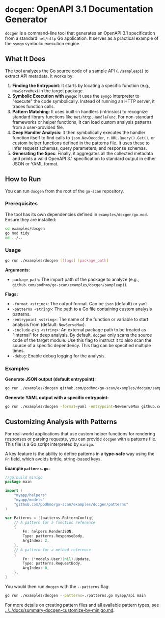 # `docgen`: OpenAPI 3.1 Documentation Generator

`docgen` is a command-line tool that generates an OpenAPI 3.1 specification from a standard `net/http` Go application. It serves as a practical example of the `symgo` symbolic execution engine.

## What It Does

The tool analyzes the Go source code of a sample API (`./sampleapi`) to extract API metadata. It works by:

1.  **Finding the Entrypoint**: It starts by locating a specific function (e.g., `NewServeMux`) in the target package.
2.  **Symbolic Execution with `symgo`**: It uses the `symgo` interpreter to "execute" the code symbolically. Instead of running an HTTP server, it traces function calls.
3.  **Pattern Matching**: It uses built-in handlers (intrinsics) to recognize standard library functions like `net/http.HandleFunc`. For non-standard frameworks or helper functions, it can load custom analysis patterns from a user-provided file.
4.  **Deep Handler Analysis**: It then symbolically executes the handler function itself to find calls to `json.NewDecoder`, `r.URL.Query().Get()`, or custom helper functions defined in the patterns file. It uses these to infer request schemas, query parameters, and response schemas.
5.  **Generating the Spec**: Finally, it aggregates all the collected metadata and prints a valid OpenAPI 3.1 specification to standard output in either JSON or YAML format.

## How to Run

You can run `docgen` from the root of the `go-scan` repository.

### Prerequisites

The tool has its own dependencies defined in `examples/docgen/go.mod`. Ensure they are installed:
```sh
cd examples/docgen
go mod tidy
cd ../..
```

### Usage

```sh
go run ./examples/docgen [flags] [package_path]
```

**Arguments:**
- `package_path`: The import path of the package to analyze (e.g., `github.com/podhmo/go-scan/examples/docgen/sampleapi`).

**Flags:**
- `-format <string>`: The output format. Can be `json` (default) or `yaml`.
- `-patterns <string>`: The path to a Go file containing custom analysis patterns.
- `-entrypoint <string>`: The name of the function or variable to start analysis from (default: `NewServeMux`).
- `-include-pkg <string>`: An external package path to be treated as "internal" for deep analysis. By default, `docgen` only scans the source code of the target module. Use this flag to instruct it to also scan the source of a specific dependency. This flag can be specified multiple times.
- `-debug`: Enable debug logging for the analysis.

### Examples

**Generate JSON output (default entrypoint):**
```sh
go run ./examples/docgen github.com/podhmo/go-scan/examples/docgen/sampleapi > openapi.json
```

**Generate YAML output with a specific entrypoint:**
```sh
go run ./examples/docgen -format=yaml -entrypoint=NewServeMux github.com/podhmo/go-scan/examples/docgen/sampleapi > openapi.yaml
```

## Customizing Analysis with Patterns

For real-world applications that use custom helper functions for rendering responses or parsing requests, you can provide `docgen` with a patterns file. This file is a Go script interpreted by `minigo`.

A key feature is the ability to define patterns in a **type-safe** way using the `Fn` field, which avoids brittle, string-based keys.

**Example `patterns.go`:**
```go
//go:build minigo
package main

import (
    "myapp/helpers"
    "myapp/models"
    "github.com/podhmo/go-scan/examples/docgen/patterns"
)

var Patterns = []patterns.PatternConfig{
    // A pattern for a function reference
    {
        Fn: helpers.RenderJSON,
        Type: patterns.ResponseBody,
        ArgIndex: 2,
    },
    // A pattern for a method reference
    {
        Fn: (*models.User)(nil).Update,
        Type: patterns.RequestBody,
        ArgIndex: 0,
    },
}
```

You would then run `docgen` with the `--patterns` flag:
```sh
go run ./examples/docgen --patterns=./patterns.go myapp/api main
```

For more details on creating pattern files and all available pattern types, see [../../docs/summary-docgen-customize-by-minigo.md](../../docs/summary-docgen-customize-by-minigo.md).
